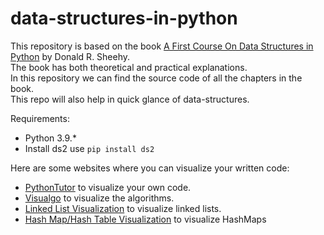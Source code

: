# data-structures-in-python

This repository is based on the book [A First Course On Data Structures in Python](https://donsheehy.github.io/datastructures/) by Donald R. Sheehy.<br>
The book has both theoretical and practical explanations.<br>
In this repository we can find the source code of all the chapters in the book.<br>
This repo will also help in quick glance of data-structures.<br>

Requirements:<br>
- Python 3.9.*
- Install ds2 use ```pip install ds2```

Here are some websites where you can visualize your written code:
- [PythonTutor](https://pythontutor.com/visualize.html#mode=edit) to visualize your own code.
- [Visualgo](https://visualgo.net/en) to visualize the algorithms.
- [Linked List Visualization](https://antoniosarosi.github.io/Linked-List-Visualization/) to visualize linked lists.
- [Hash Map/Hash Table Visualization](https://visualgo.net/en/hashtable) to visualize HashMaps